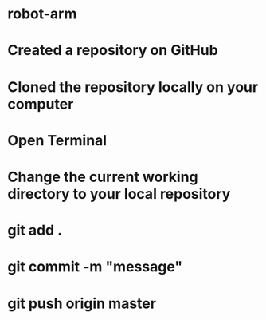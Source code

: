 # robot-arm

# Created a repository on GitHub
# Cloned the repository locally on your computer

# Open Terminal
# Change the current working directory to your local repository

# git add .
# git commit -m "message"
# git push origin master